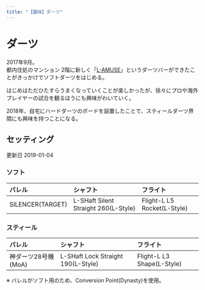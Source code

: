 ```yaml
---
title: "【趣味】ダーツ"
---
```


# ダーツ

2017年9月。  
都内住処のマンション 2階に新しく「[L-AMUSE](http://naturalnine.jp/l-amuse/)」というダーツバーができたことがきっかけでソフトダーツをはじめる。

はじめはただひたすらうまくなっていくことが楽しかったが、徐々にプロや海外プレイヤーの試合を観るほうにも興味がわいていく。

2018年、自宅にハードダーツのボードを設置したことで、スティールダーツ界隈にも興味を持つことになる。

## セッティング

更新日 2019-01-04

### ソフト

| バレル | シャフト | フライト |
|:------|:------|:------|
|SILENCER(TARGET)|L-SHaft Silent Straight 260(L-Style)|Flight-L L5 Rocket(L-Style)|

### スティール

| バレル | シャフト | フライト |
|:------|:------|:------|
|神ダーツ28号機(MoA)|L-SHaft Lock Straight 190(L-Style)|Flight-L L3 Shape(L-Style)|

※ バレルがソフト用のため、Conversion Point(Dynasty)を使用。
